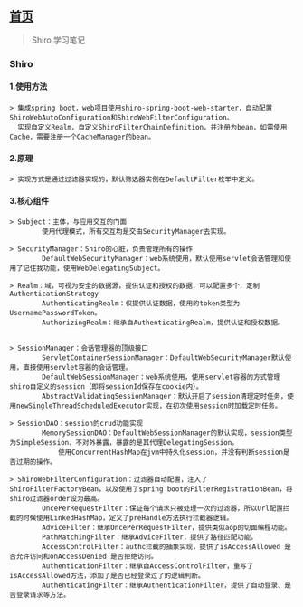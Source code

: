## [首页](https://kingkh1995.github.io/blog/)
> Shiro 学习笔记

### Shiro
#### 1.使用方法
    > 集成spring boot，web项目使用shiro-spring-boot-web-starter，自动配置ShiroWebAutoConfiguration和ShiroWebFilterConfiguration。
      实现自定义Realm，自定义ShiroFilterChainDefinition，并注册为bean，如需使用Cache，需要注册一个CacheManager的bean。
            
#### 2.原理   
    > 实现方式是通过过滤器实现的，默认筛选器实例在DefaultFilter枚举中定义。
    
#### 3.核心组件   
    > Subject：主体，与应用交互的门面
            使用代理模式，所有交互均是交由SecurityManager去实现。
            
    > SecurityManager：Shiro的心脏，负责管理所有的操作
            DefaultWebSecurityManager：web系统使用，默认使用servlet会话管理和使用了记住我功能，使用WebDelegatingSubject。
            
    > Realm：域，可视为安全的数据源，提供认证和授权的数据，可以配置多个，定制AuthenticationStrategy
            AuthenticatingRealm：仅提供认证数据，使用的token类型为UsernamePasswordToken。
            AuthorizingRealm：继承自AuthenticatingRealm，提供认证和授权数据。
    
            
    > SessionManager：会话管理器的顶级接口
            ServletContainerSessionManager：DefaultWebSecurityManager默认使用，直接使用servlet容器的会话管理。
            DefaultWebSessionManager：web系统使用，使用servlet容器的方式管理shiro自定义的session（即将sessionId保存在cookie内）。
            AbstractValidatingSessionManager：默认开启了session清理定时任务，使用newSingleThreadScheduledExecutor实现，在初次使用session时加载定时任务。
        
    > SessionDAO：session的crud功能实现
            MemorySessionDAO：DefaultWebSessionManager的默认实现，session类型为SimpleSession，不对外暴露，暴露的是其代理DelegatingSession。
                使用ConcurrentHashMap在jvm中持久化session，并没有判断session是否过期的操作。
     
    > ShiroWebFilterConfiguration：过滤器自动配置，注入了ShiroFilterFactoryBean，以及使用了spring boot的FilterRegistrationBean，将shiro过滤器order设为最高。
            OncePerRequestFilter：保证每个请求只被处理一次的过滤器，所以Url配置拦截的时候使用LinkedHashMap，定义了preHandle方法执行拦截器逻辑。
            AdviceFilter：继承OncePerRequestFilter，提供类似aop的切面编程功能。
            PathMatchingFilter：继承AdviceFilter，提供了路径匹配功能。
            AccessControlFilter：authc拦截的抽象实现，提供了isAccessAllowed 是否允许访问和onAccessDenied 是否拒绝访问。
            AuthenticationFilter：继承自AccessControlFilter，重写了isAccessAllowed方法，添加了是否已经登录过了的逻辑判断。
            AuthenticatingFilter：继承AuthenticationFilter，提供了自动登录、是否登录请求等方法。
        
